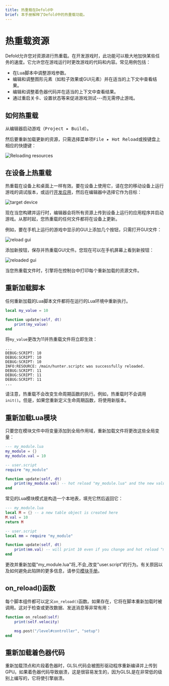 ```yaml
---
title: 热重载在Defold中
brief: 本手册解释了Defold中的热重载功能。
---
```


# 热重载资源

Defold允许您对资源进行热重载。在开发游戏时，此功能可以极大地加快某些任务的速度。它允许您在游戏运行时更改游戏的代码和内容。常见用例包括：

- 在Lua脚本中调整游戏参数。
- 编辑和调整图形元素（如粒子效果或GUI元素）并在适当的上下文中查看结果。
- 编辑和调整着色器代码并在适当的上下文中查看结果。
- 通过重启关卡、设置状态等来促进游戏测试---而无需停止游戏。

## 如何热重载

从编辑器启动游戏（<kbd>Project ▸ Build</kbd>）。

然后要重新加载更新的资源，只需选择菜单项<kbd>File ▸ Hot Reload</kbd>或按键盘上相应的快捷键：

![Reloading resources](images/hot-reload/menu.png)

## 在设备上热重载

热重载在设备上和桌面上一样有效。要在设备上使用它，请在您的移动设备上运行游戏的调试版本，或运行[开发应用](/manuals/dev-app)，然后在编辑器中选择它作为目标：

![target device](images/hot-reload/target.png)

现在当您构建并运行时，编辑器会将所有资源上传到设备上运行的应用程序并启动游戏。从那时起，您热重载的任何文件都将在设备上更新。

例如，要在手机上运行的游戏中显示的GUI上添加几个按钮，只需打开GUI文件：

![reload gui](images/hot-reload/gui.png)

添加新按钮，保存并热重载GUI文件。您现在可以在手机屏幕上看到新按钮：

![reloaded gui](images/hot-reload/gui-reloaded.png)

当您热重载文件时，引擎将在控制台中打印每个重新加载的资源文件。

## 重新加载脚本

任何重新加载的Lua脚本文件都将在运行的Lua环境中重新执行。

```lua
local my_value = 10

function update(self, dt)
    print(my_value)
end
```

将`my_value`更改为11并热重载文件将立即生效：

```text
...
DEBUG:SCRIPT: 10
DEBUG:SCRIPT: 10
DEBUG:SCRIPT: 10
INFO:RESOURCE: /main/hunter.scriptc was successfully reloaded.
DEBUG:SCRIPT: 11
DEBUG:SCRIPT: 11
DEBUG:SCRIPT: 11
...
```

请注意，热重载不会改变生命周期函数的执行。例如，热重载时不会调用`init()`。但是，如果您重新定义生命周期函数，将使用新版本。

## 重新加载Lua模块

只要您在模块文件中将变量添加到全局作用域，重新加载文件将更改这些全局变量：

```lua
--- my_module.lua
my_module = {}
my_module.val = 10
```

```lua
-- user.script
require "my_module"

function update(self, dt)
    print(my_module.val) -- hot reload "my_module.lua" and the new value will print
end
```

常见的Lua模块模式是构造一个本地表，填充它然后返回它：

```lua
--- my_module.lua
local M = {} -- a new table object is created here
M.val = 10
return M
```

```lua
-- user.script
local mm = require "my_module"

function update(self, dt)
    print(mm.val) -- will print 10 even if you change and hot reload "my_module.lua"
end
```

更改并重新加载"my_module.lua"将_不会_改变"user.script"的行为。有关原因以及如何避免此陷阱的更多信息，请参见[模块手册](/manuals/modules)。

## on_reload()函数

每个脚本组件都可以定义`on_reload()`函数。如果存在，它将在脚本重新加载时被调用。这对于检查或更改数据、发送消息等非常有用：

```lua
function on_reload(self)
    print(self.velocity)

    msg.post("/level#controller", "setup")
end
```

## 重新加载着色器代码

重新加载顶点和片段着色器时，GLSL代码会被图形驱动程序重新编译并上传到GPU。如果着色器代码导致崩溃，这是很容易发生的，因为GLSL是在非常低的级别上编写的，它将使引擎崩溃。
